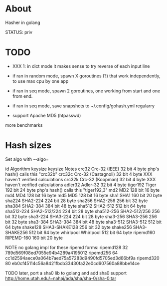 # About

Hasher in golang

STATUS: priv


# TODO

* XXX 1: in dict mode it makes sense to try reverse of each input line

* if ran in random mode, spawn X goroutines (?) that work independently,
    to use max cpu by one app

* if ran in seq mode, spawn 2 goroutines, one working from start and one from end.

* if ran in seq mode, save snapshots to ~/.config/gohash.yml regularry


* support Apache MD5 (htpasswd)


more benchmarks




# Hash sizes

Set algo with --algo=<id>

id          Algorithm           keysize  keysize        Notes
crc32       Crc-32 (IEEE)       32 bit   4 byte         php's hash() calls this "crc32b"
crc32c      Crc-32 (Castagnoli) 32 bit   4 byte         XXX haven't verified calculations
crc32k      Crc-32 (Koopman)    32 bit   4 byte         XXX haven't verified calculations
adler32     Adler-32            32 bit   4 byte
tiger192    Tiger               192 bit  24 byte        php's hash() calls this "tiger192,3"
md2         MD2                 128 bit  16 byte
md4         MD4                 128 bit  16 byte
md5         MD5                 128 bit  16 byte
sha1        SHA1                160 bit  20 byte
sha224      SHA2-224            224 bit  28 byte
sha256      SHA2-256            256 bit  32 byte
sha384      SHA2-384            384 bit  48 byte
sha512      SHA2-512            512 bit  64 byte
sha512-224  SHA2-512/224        224 bit  28 byte
sha512-256  SHA2-512/256        256 bit  32 byte
sha3-224    SHA3-224            224 bit  28 byte
sha3-256    SHA3-256            256 bit  32 byte
sha3-384    SHA3-384            384 bit  48 byte
sha3-512    SHA3-512            512 bit  64 byte
shake128    SHA3-SHAKE128       256 bit  32 byte
shake256    SHA3-SHAKE256       512 bit  64 byte
whirlpool   Whirlpool           512 bit  64 byte
ripemd160   RIPEMD-160          160 bit  20 byte



NOTE no golang impl for these ripemd forms:
ripemd128     32 789d569f08ed7055e94b4289a4195012
ripemd256     64 cc1d2594aece0a064b7aed75a57283d9490fd5705ed3d66bf9a
ripemd320     80 eb0cf45114c56a8421fbcb33430fa22e0cd607560a88bbe14ce


TODO later, port a sha0 lib to golang and add sha0 support
    http://home.utah.edu/~nahaj/ada/sha/sha-0/sha-0.tar
